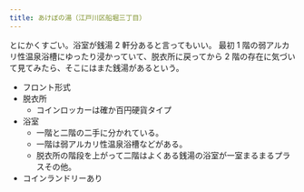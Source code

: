 ```yaml
---
title: あけぼの湯（江戸川区船堀三丁目）
---
```


とにかくすごい。浴室が銭湯 2 軒分あると言ってもいい。
最初 1 階の弱アルカリ性温泉浴槽にゆったり浸かっていて、脱衣所に戻ってから 2 階の存在に気づいて見てみたら、そこにはまた銭湯があるという。

* フロント形式
* 脱衣所
  * コインロッカーは確か百円硬貨タイプ
* 浴室
  * 一階と二階の二手に分かれている。
  * 一階は弱アルカリ性温泉浴槽などがある。
  * 脱衣所の階段を上がって二階はよくある銭湯の浴室が一室まるまるプラスその他。
* コインランドリーあり
